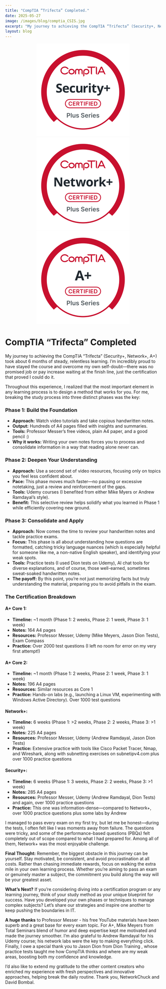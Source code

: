 ```yaml
---
title: "CompTIA “Trifecta” Completed."
date: 2025-05-27
image: /images/blog/comptia_CSIS.jpg
excerpt: "My journey to achieving the CompTIA “Trifecta” (Security+, Network+, A+) took about 6 months of steady, relentless learning. I’m incredibly proud to have stayed the course and overcome my own self-doubt—there was no promised job or pay increase waiting at the finish line, just the certification that proved I could do it."
layout: blog
---
```


<div align="center">
  <img src="/images/logos/Security+-svg.svg?sanitize=true" alt="Logo" class="logo">
  <img src="/images/logos/Network+-svg.svg?sanitize=true" alt="Logo" class="logo">
  <img src="/images/logos/A+-svg.svg?sanitize=true" alt="Logo" class="logo">
</div>


# CompTIA “Trifecta” Completed

My journey to achieving the CompTIA “Trifecta” (Security+, Network+, A+) took about 6 months of steady, relentless learning. I’m incredibly proud to have stayed the course and overcome my own self-doubt—there was no promised job or pay increase waiting at the finish line, just the certification that proved I could do it.

Throughout this experience, I realized that the most important element in any learning process is to design a method that works for you. For me, breaking the study process into three distinct phases was the key:

### Phase 1: Build the Foundation
* **Approach:** Watch video tutorials and take copious handwritten notes.
* **Output:** Hundreds of A4 pages filled with insights and summaries.
* **Tools:** Professor Messer’s free videos, plain A4 paper, and a good pencil :)
* **Why it works:** Writing your own notes forces you to process and consolidate information in a way that reading alone never can.

### Phase 2: Deepen Your Understanding
* **Approach:** Use a second set of video resources, focusing only on topics you feel less confident about.
* **Pace:** This phase moves much faster—no pausing or excessive notetaking, just a review and reinforcement of the gaps.
* **Tools:** Udemy courses (I benefited from either Mike Myers or Andrew Ramdayal’s style).
* **Benefit:** This selective review helps solidify what you learned in Phase 1 while efficiently covering new ground.

### Phase 3: Consolidate and Apply
* **Approach:** Now comes the time to review your handwritten notes and tackle practice exams.
* **Focus:** This phase is all about understanding how questions are formatted, catching tricky language nuances (which is especially helpful for someone like me, a non-native English speaker), and identifying your weak spots.
* **Tools:** Practice tests (I used Dion tests on Udemy), AI chat tools for diverse explanations, and of course, those well-earned, sometimes sweat-soaked handwritten notes.
* **The payoff:** By this point, you’re not just memorizing facts but truly understanding the material, preparing you to avoid pitfalls in the exam.

### The Certification Breakdown
#### A+ Core 1: 
* **Timeline:** ~1 month (Phase 1: 2 weeks, Phase 2: 1 week, Phase 3: 1 week)
* **Notes:** 164 A4 pages
* **Resources:** Professor Messer, Udemy (Mike Meyers, Jason Dion Tests), Exam Compass
* **Practice:** Over 2000 test questions (I left no room for error on my very first attempt!)

#### A+ Core 2: 
* **Timeline:** ~1 month (Phase 1: 2 weeks, Phase 2: 1 week, Phase 3: 1 week)
* **Notes:** 196 A4 pages
* **Resources:** Similar resources as Core 1 
* **Practice:** Hands-on labs (e.g., launching a Linux VM, experimenting with Windows Active Directory). Over 1000 test questions

#### Network+:
* **Timeline:** 6 weeks (Phase 1: >2 weeks, Phase 2: 2 weeks, Phase 3: >1 week)
* **Notes:** 225 A4 pages
* **Resources:** Professor Messer, Udemy (Andrew Ramdayal, Jason Dion Tests)
* **Practice:** Extensive practice with tools like Cisco Packet Tracer, Nmap, and Wireshark, along with subnetting exercises on subnetipv4.com plus over 1000 practice questions

#### Security+: 
* **Timeline:** 6 weeks (Phase 1: 3 weeks, Phase 2: 2 weeks, Phase 3: >1 week)
* **Notes:** 285 A4 pages
* **Resources:** Professor Messer, Udemy (Andrew Ramdayal, Dion Tests) and again, over 1000 practice questions
* **Practice:** This one was information-dense—compared to Network+, over 1000 practice questions plus some labs by Andrew

I managed to pass every exam on my first try, but let me be honest—during the tests, I often felt like I was moments away from failure. The questions were tricky, and some of the performance-based questions (PBQs) felt completely out of scope compared to what I had prepared for. Among all of them, Network+ was the most enjoyable challenge.

**Final Thought:** Remember, the biggest obstacle in this journey can be yourself. Stay motivated, be consistent, and avoid procrastination at all costs. Rather than chasing immediate rewards, focus on walking the extra mile in your own learning process. Whether you’re aiming to pass an exam or genuinely master a subject, the commitment you build along the way will be your greatest asset.

**What’s Next?** If you’re considering diving into a certification program or any learning journey, think of your study method as your unique blueprint for success. Have you developed your own phases or techniques to manage complex subjects? Let’s share our strategies and inspire one another to keep pushing the boundaries in IT.

**A huge thanks** to Professor Messer - his free YouTube materials have been superb and a great base for every exam topic. For A+, Mike Meyers from Total Seminars blend of humor and deep expertise kept me motivated and made the journey smoother. I’m also grateful to Andrew Ramdayal for his Udemy course; his network labs were the key to making everything click. Finally, I owe a special thank you to Jason Dion from Dion Training , whose practice tests taught me how CompTIA thinks and where are my weak areas, boosting both my confidence and knowledge.

I’d also like to extend my gratitude to the other content creators who enriched my experience with fresh perspectives and innovative approaches, helping break the daily routine. Thank you, NetworkChuck and David Bombal.